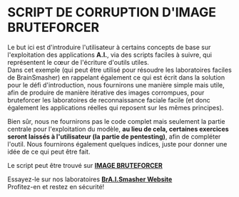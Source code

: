 # SCRIPT DE CORRUPTION D'IMAGE BRUTEFORCER

Le but ici est d'introduire l'utilisateur à certains concepts de base sur l'exploitation des applications **A.I.**, via des scripts faciles à suivre, qui représentent le cœur de l'écriture d'outils utiles.<br>
Dans cet exemple (qui peut être utilisé pour résoudre les laboratoires faciles de BrainSmasher) en rappelant également ce qui est écrit dans la solution pour le défi d'introduction, nous fournirons une manière simple mais utile, afin de produire de manière itérative des images corrompues, pour bruteforcer les laboratoires de reconnaissance faciale facile (et donc également les applications réelles qui reposent sur les mêmes principes).

Bien sûr, nous ne fournirons pas le code complet mais seulement la partie centrale pour l'exploitation du modèle, **au lieu de cela, certaines exercices seront laissés à l'utilisateur (la partie de pentesting)**, afin de compléter l'outil. Nous fournirons également quelques indices, juste pour donner une idée de ce qui peut être fait.

Le script peut être trouvé sur [**IMAGE BRUTEFORCER**](https://colab.research.google.com/drive/1kUiWGRKr4vhqjI9Xgaqw3D5z3SeTXKmV)

Essayez-le sur nos laboratoires [**BrA.I.Smasher Website**](https://beta.brainsmasher.eu/)
<br>
Profitez-en et restez en sécurité!
